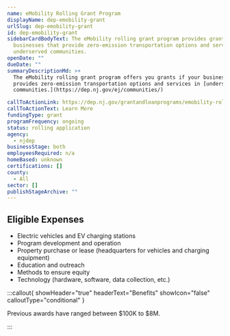 ```yaml
---
name: eMobility Rolling Grant Program
displayName: dep-emobility-grant
urlSlug: dep-emobility-grant
id: dep-emobility-grant
sidebarCardBodyText: The eMobility rolling grant program provides grants to
  businesses that provide zero-emission transportation options and services in
  underserved communities.
openDate: ""
dueDate: ""
summaryDescriptionMd: >+
  The eMobility rolling grant program offers you grants if your business
  provides zero-emission transportation options and services in [underserved
  communities.](https://dep.nj.gov/ej/communities/)

callToActionLink: https://dep.nj.gov/grantandloanprograms/emobility-rolling-grant-program/
callToActionText: Learn More
fundingType: grant
programFrequency: ongoing
status: rolling application
agency:
  - njdep
businessStage: both
employeesRequired: n/a
homeBased: unknown
certifications: []
county:
  - All
sector: []
publishStageArchive: ""
---
```


## Eligible Expenses

- Electric vehicles and EV charging stations
- Program development and operation
- Property purchase or lease (headquarters for vehicles and charging equipment)
- Education and outreach
- Methods to ensure equity
- Technology (hardware, software, data collection, etc.)

:::callout{ showHeader="true" headerText="Benefits" showIcon="false" calloutType="conditional" }

Previous awards have ranged between $100K to $8M.

:::
